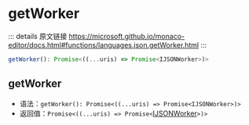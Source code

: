 # getWorker

<backTop />
        
::: details 原文链接
https://microsoft.github.io/monaco-editor/docs.html#functions/languages.json.getWorker.html
:::

```ts
getWorker(): Promise<((...uris) => Promise<IJSONWorker>)>
```

## getWorker
- 语法：`getWorker(): Promise<((...uris) => Promise<IJSONWorker>)>`
- 返回值：`Promise<((...uris) => Promise<`[IJSONWorker](/api/languages/json/IJSONWorker.md)`>)>`